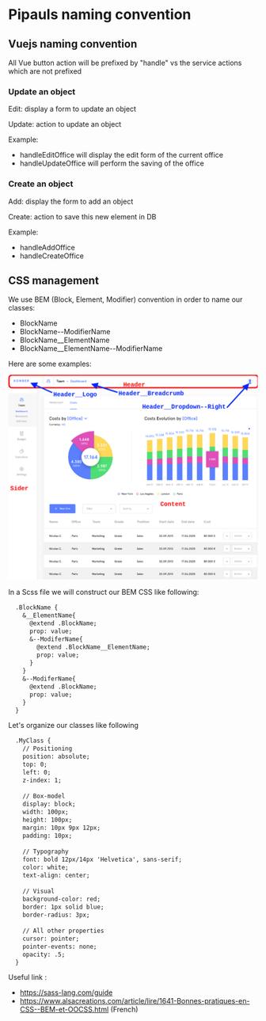 # Pipauls naming convention

## Vuejs naming convention

All Vue button action will be prefixed by "handle" vs the service actions which are not prefixed

### Update an object

Edit: display a form to update an object

Update: action to update an object

Example:
* handleEditOffice will display the edit form of the current office
* handleUpdateOffice will perform the saving of the office

### Create an object

Add: display the form to add an object

Create: action to save this new element in DB

Example:
* handleAddOffice
* handleCreateOffice

## CSS management

We use BEM (Block, Element, Modifier) convention in order to name our classes:

  * BlockName
  * BlockName--ModifierName
  * BlockName__ElementName
  * BlockName__ElementName--ModifierName

Here are some examples:

![BEM](client/static/images/BEM.png)

In a Scss file we will construct our BEM CSS like following:

```
  .BlockName {
    &__ElementName{
      @extend .BlockName;
      prop: value;
      &--ModiferName{
        @extend .BlockName__ElementName;
        prop: value;
      }
    }
    &--ModiferName{
      @extend .BlockName;
      prop: value;
    }
  }
```

Let's organize our classes like following

```
  .MyClass {
    // Positioning
    position: absolute;
    top: 0;
    left: 0;
    z-index: 1;

    // Box-model
    display: block;
    width: 100px;
    height: 100px;
    margin: 10px 9px 12px;
    padding: 10px;

    // Typography
    font: bold 12px/14px 'Helvetica', sans-serif;
    color: white;
    text-align: center;

    // Visual
    background-color: red;
    border: 1px solid blue;
    border-radius: 3px;

    // All other properties
    cursor: pointer;
    pointer-events: none;
    opacity: .5;
  }
```

Useful link :
* https://sass-lang.com/guide
* https://www.alsacreations.com/article/lire/1641-Bonnes-pratiques-en-CSS--BEM-et-OOCSS.html (French)
